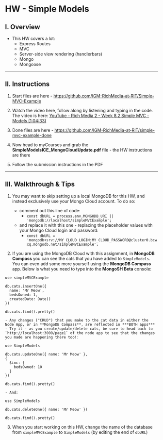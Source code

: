# HW - Simple Models

## I. Overview

- This HW covers a lot:
  - Express Routes
  - MVC
  - Server-side view rendering (handlerbars)
  - Mongo
  - Mongoose


<hr>

## II. Instructions

1) Start files are here - https://github.com/IGM-RichMedia-at-RIT/Simple-MVC-Example

2) Watch the video here, follow along by listening and typing in the code. The video is here: [YouTube - Rich Media 2 - Week 8.2 Simple MVC - Models (1:04:33)](https://www.youtube.com/watch?v=2DgCCVpRRbM)

3) Done files are here - https://github.com/IGM-RichMedia-at-RIT/simple-mvc-example-done

4) Now head to myCourses and grab the **SimpleModelsICE_MongoCloudUpdate.pdf** file - the HW instructions are there

5) Follow the submission instructions in the PDF


<hr>

## III. Walkthrough & Tips

1) You may want to skip setting up a local MongoDB for this HW, and instead exclusively use your Mongo Cloud account. To do so:

    - comment out this line of code:
      - `const dbURL = process.env.MONGODB_URI || 'mongodb://localhost/simpleMVCExample';`
    - and replace it with this one - replacing the placeholder values with your Mongo Cloud login and password:
      - `const dbURL = 'mongodb+srv://MY_CLOUD_LOGIN:MY_CLOUD_PASSWORD@cluster0.bcwxq.mongodb.net/simpleMVCExample';`


2) If you are using the MongoDB Cloud with this assignment, in **MongoDB Compass** you can see the cats that you have added to `SimpleModels`. You can even add some more yourself using the **MongoDB Compass** app. Below is what you need to type into the **MongoSH Beta** console:

```
use simpleMVCExample

db.cats.insertOne({
  name: 'Mr Meow',
  bedsOwned: 1,
  createdDate: Date()
})

db.cats.find().pretty()
```

    - Any changes ("CRUD") that you make to the cat data in either the Node App, or in **MongoDB Compass**, are reflected in ***BOTH apps***
    - Try it - as you create/update/delete cats, be sure to head back to `http://localhost:3000/page1` of the node app to see that the changes you made are happening there too!:

```
use SimpleModels

db.cats.updateOne({ name: 'Mr Meow' },
{
  $inc: {
    bedsOwned: 10
  }
})

db.cats.find().pretty()
```

    - And:

```
use SimpleModels

db.cats.deleteOne({ name: 'Mr Meow' })

db.cats.find().pretty()
```



3) When you start working on this HW, change the name of the database from `simpleMVCExample` to `SimpleModels` (by editing the end of `dbURL`)

